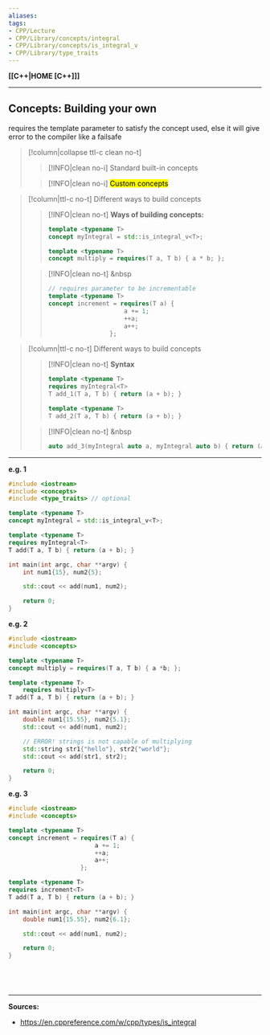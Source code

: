 ```yaml
---
aliases:
tags:
- CPP/Lecture
- CPP/Library/concepts/integral
- CPP/Library/concepts/is_integral_v
- CPP/Library/type_traits
---
```

**[[C++|HOME [C++]]]**

---
## Concepts: Building your own
requires the template parameter to satisfy the concept used, else it will give error to the compiler like a failsafe

>[!column|collapse ttl-c clean no-t]
>>[!INFO|clean no-i] Standard built-in concepts
>
>>[!INFO|clean no-i] <mark class="hltr-blue">Custom concepts</mark>

>[!column|ttl-c no-t] Different ways to build concepts
>>[!INFO|clean no-t]
>> **Ways of building concepts:**
>> ```cpp
>> template <typename T>
>> concept myIntegral = std::is_integral_v<T>;
>> ```
>>
>> ```cpp
>> template <typename T>
>> concept multiply = requires(T a, T b) { a * b; };
>> ```
>
>>[!INFO|clean no-t]
>> &nbsp
>> ```cpp
>> // requires parameter to be incrementable
>> template <typename T>
>> concept increment = requires(T a) {
>> 						a += 1;
>> 						++a;
>> 						a++;
>> 					};
>> ```

>[!column|ttl-c no-t] Different ways to build concepts
>>[!INFO|clean no-t]
>> **Syntax**
>> ```cpp
>> template <typename T>
>> requires myIntegral<T>
>> T add_1(T a, T b) { return (a + b); }
>> ```
>>
>> ```cpp
>> template <typename T>
>> T add_2(T a, T b) { return (a + b); }
>> ```
>
>>[!INFO|clean no-t]
>> &nbsp
>> ```cpp
>> auto add_3(myIntegral auto a, myIntegral auto b) { return (a + b); }
>> ```

---
**e.g. 1**
```cpp
#include <iostream>
#include <concepts>
#include <type_traits> // optional

template <typename T>
concept myIntegral = std::is_integral_v<T>;

template <typename T>
requires myIntegral<T>
T add(T a, T b) { return (a + b); }

int main(int argc, char **argv) {
    int num1{15}, num2{5};

    std::cout << add(num1, num2);

    return 0;
}
```
**e.g. 2**
```cpp
#include <iostream>
#include <concepts>

template <typename T>
concept multiply = requires(T a, T b) { a *b; };

template <typename T>
    requires multiply<T>
T add(T a, T b) { return (a + b); }

int main(int argc, char **argv) {
    double num1{15.55}, num2{5.1};
    std::cout << add(num1, num2);

    // ERROR! strings is not capable of multiplying
    std::string str1{"hello"}, str2{"world"};
    std::cout << add(str1, str2);

    return 0;
}
```
**e.g. 3**
```cpp
#include <iostream>
#include <concepts>

template <typename T>
concept increment = requires(T a) {
                        a += 1;
                        ++a;
                        a++;
                    };

template <typename T>
requires increment<T>
T add(T a, T b) { return (a + b); }

int main(int argc, char **argv) {
    double num1{15.55}, num2{6.1};

    std::cout << add(num1, num2);

    return 0;
}
```

<br>

# 
---
**Sources:**
- https://en.cppreference.com/w/cpp/types/is_integral